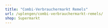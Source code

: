 ```yaml
---
title: "Combi-Verbrauchermarkt Remels"
url: /uplengen/combi-verbrauchermarkt-remels/
shop: Supermarkt
---
```

